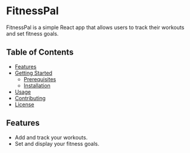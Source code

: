 # FitnessPal

FitnessPal is a simple React app that allows users to track their workouts and set fitness goals.

## Table of Contents
- [Features](#features)
- [Getting Started](#getting-started)
  - [Prerequisites](#prerequisites)
  - [Installation](#installation)
- [Usage](#usage)
- [Contributing](#contributing)
- [License](#license)

## Features

- Add and track your workouts.
- Set and display your fitness goals.
